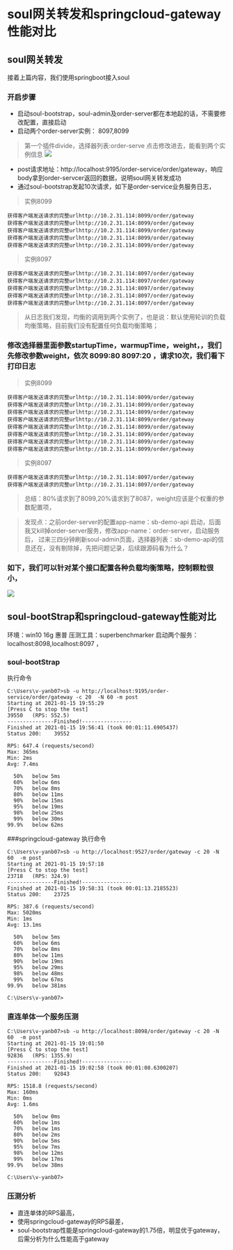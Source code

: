 # soul网关转发和springcloud-gateway性能对比

## soul网关转发
接着上篇内容，我们使用springboot接入soul
### 开启步骤
* 启动soul-bootstrap，soul-admin及order-server都在本地起的话，不需要修改配置，直接启动
* 启动两个order-server实例： 8097,8099
> 第一个插件divide，选择器列表:order-serve 点击修改进去，能看到两个实例信息
![](/png/divide.png)
* post请求地址：http://localhost:9195/order-service/order/gateway，响应body拿到order-servcer返回的数据，说明soul网关转发成功
* 通过soul-bootstrap发起10次请求，如下是order-service业务服务日志，
> 实例8099
```
获得客户端发送请求的完整urlhttp://10.2.31.114:8099/order/gateway
获得客户端发送请求的完整urlhttp://10.2.31.114:8099/order/gateway
获得客户端发送请求的完整urlhttp://10.2.31.114:8099/order/gateway
获得客户端发送请求的完整urlhttp://10.2.31.114:8099/order/gateway
获得客户端发送请求的完整urlhttp://10.2.31.114:8099/order/gateway
```
> 实例8097
```
获得客户端发送请求的完整urlhttp://10.2.31.114:8097/order/gateway
获得客户端发送请求的完整urlhttp://10.2.31.114:8097/order/gateway
获得客户端发送请求的完整urlhttp://10.2.31.114:8097/order/gateway
获得客户端发送请求的完整urlhttp://10.2.31.114:8097/order/gateway
获得客户端发送请求的完整urlhttp://10.2.31.114:8097/order/gateway
```
> 从日志我们发现，均衡的调用到两个实例了，也是说：默认使用轮训的负载均衡策略，目前我们没有配置任何负载均衡策略；

### 修改选择器里面参数startupTime，warmupTime，weight，，我们先修改参数weight，依次 8099:80  8097:20 ，请求10次，我们看下打印日志

> 实例8099
```
获得客户端发送请求的完整urlhttp://10.2.31.114:8099/order/gateway
获得客户端发送请求的完整urlhttp://10.2.31.114:8099/order/gateway
获得客户端发送请求的完整urlhttp://10.2.31.114:8099/order/gateway
获得客户端发送请求的完整urlhttp://10.2.31.114:8099/order/gateway
获得客户端发送请求的完整urlhttp://10.2.31.114:8099/order/gateway
获得客户端发送请求的完整urlhttp://10.2.31.114:8099/order/gateway
获得客户端发送请求的完整urlhttp://10.2.31.114:8099/order/gateway
获得客户端发送请求的完整urlhttp://10.2.31.114:8099/order/gateway
```
> 实例8097
```
获得客户端发送请求的完整urlhttp://10.2.31.114:8097/order/gateway
获得客户端发送请求的完整urlhttp://10.2.31.114:8097/order/gateway
```
> 总结：80%请求到了8099,20%请求到了8087，weight应该是个权重的参数配置项，

> 发现点：之前order-server的配置app-name：sb-demo-api 启动，后面我又kill掉order-server服务，修改app-name：order-server，启动服务后，
过来三四分钟刷新soul-admin页面，选择器列表：sb-demo-api的信息还在，没有剔除掉，先把问题记录，后续跟源码看为什么？

###   如下，我们可以针对某个接口配置各种负载均衡策略，控制颗粒很小，
![](/png/divide.png)


## soul-bootStrap和springcloud-gateway性能对比
环境：win10 16g   惠普
压测工具：superbenchmarker
启动两个服务：localhost:8098,localhost:8097 ，


### soul-bootStrap 
执行命令
```
C:\Users\v-yanb07>sb -u http://localhost:9195/order-service/order/gateway -c 20  -N 60 -m post
Starting at 2021-01-15 19:55:29
[Press C to stop the test]
39550   (RPS: 552.5)
---------------Finished!----------------
Finished at 2021-01-15 19:56:41 (took 00:01:11.6905437)
Status 200:    39552

RPS: 647.4 (requests/second)
Max: 365ms
Min: 2ms
Avg: 7.4ms

  50%   below 5ms
  60%   below 6ms
  70%   below 8ms
  80%   below 11ms
  90%   below 15ms
  95%   below 19ms
  98%   below 25ms
  99%   below 30ms
99.9%   below 62ms

```

###springcloud-gateway
执行命令
```
C:\Users\v-yanb07>sb -u http://localhost:9527/order/gateway -c 20 -N 60  -m post
Starting at 2021-01-15 19:57:18
[Press C to stop the test]
23718   (RPS: 324.9)
---------------Finished!----------------
Finished at 2021-01-15 19:58:31 (took 00:01:13.2185523)
Status 200:    23725

RPS: 387.6 (requests/second)
Max: 5020ms
Min: 1ms
Avg: 13.1ms

  50%   below 5ms
  60%   below 6ms
  70%   below 8ms
  80%   below 11ms
  90%   below 19ms
  95%   below 29ms
  98%   below 48ms
  99%   below 67ms
99.9%   below 381ms

C:\Users\v-yanb07>

```
### 直连单体一个服务压测
```
C:\Users\v-yanb07>sb -u http://localhost:8098/order/gateway -c 20 -N 60  -m post
Starting at 2021-01-15 19:01:50
[Press C to stop the test]
92836   (RPS: 1355.9)
---------------Finished!----------------
Finished at 2021-01-15 19:02:58 (took 00:01:08.6300207)
Status 200:    92843

RPS: 1518.8 (requests/second)
Max: 160ms
Min: 0ms
Avg: 1.6ms

  50%   below 0ms
  60%   below 1ms
  70%   below 1ms
  80%   below 2ms
  90%   below 5ms
  95%   below 7ms
  98%   below 12ms
  99%   below 17ms
99.9%   below 38ms

C:\Users\v-yanb07>

```
###  压测分析
 * 直连单体的RPS最高，
 * 使用springcloud-gateway的RPS最差，
 * soul-bootstrap性能是springcloud-gateway的1.75倍，明显优于gateway，后需分析为什么性能高于gateway


